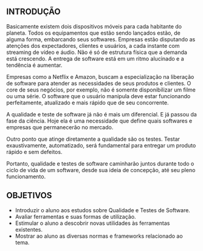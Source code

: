 ## INTRODUÇÃO

Basicamente existem dois dispositivos móveis para cada habitante do planeta. Todos os equipamentos que estão sendo lançados estão, de alguma forma, embarcando seus softwares. Empresas estão disputando as atenções dos expectadores, clientes e usuários, a cada instante com streaming de vídeo e áudio. Não é só de estrutura física que a demanda está crescendo. A entrega de software está em um ritmo alucinado e a tendência é aumentar.

Empresas como a Netflix e Amazon, buscam a especialização na liberação de software para atender as necessidades de seus produtos e clientes. O core de seus negócios, por exemplo, não é somente disponibilizar um filme ou uma série. O software que o usuário manipula deve estar funcionando perfeitamente, atualizado e mais rápido que de seu concorrente.

A qualidade e teste de software já não é mais um diferencial. E já passou da fase da ciência. Hoje ela é uma necessidade que define quais softwares e empresas que permanecerão no mercado.

Outro ponto que atinge diretamente a qualidade são os testes. Testar exaustivamente, automatizado, será fundamental para entregar um produto rápido e sem defeitos.

Portanto, qualidade e testes de software caminharão juntos durante todo o ciclo de vida de um software, desde sua ideia de concepção, até seu pleno funcionamento.


## OBJETIVOS

- Introduzir o aluno aos estudos sobre Qualidade e Testes de Software.
- Avaliar ferramentas e suas formas de utilização.
- Estimular o aluno a descobrir novas utilidades às ferramentas existentes.
- Mostrar ao aluno as diversas normas e frameworks relacionado ao tema.

